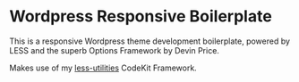 # Wordpress Responsive Boilerplate

This is a responsive Wordpress theme development boilerplate, powered by LESS and the superb Options Framework by Devin Price.

Makes use of my [less-utilities](https://github.com/richmilns/less-utilities) CodeKit Framework.
